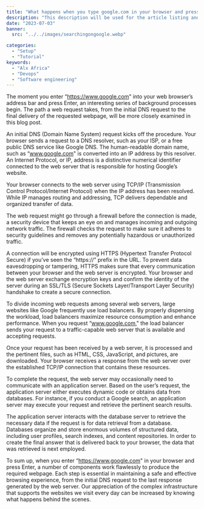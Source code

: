```yaml
---
title: "What happens when you type google.com in your browser and press Enter"
description: "This description will be used for the article listing and search results on Google."
date: "2023-07-03"
banner:
  src: "../../images/searchingongoogle.webp"

categories:
  - "Setup"
  - "Tutorial"
keywords:
  - "Alx Africa"
  - "Devops"
  - "Software engineering"
---
```


The moment you enter “https://www.google.com" into your web browser’s address bar and press Enter, an interesting series of background processes begin. The path a web request takes, from the initial DNS request to the final delivery of the requested webpage, will be more closely examined in this blog post.

An initial DNS (Domain Name System) request kicks off the procedure. Your browser sends a request to a DNS resolver, such as your ISP, or a free public DNS service like Google DNS. The human-readable domain name, such as “www.google.com" is converted into an IP address by this resolver. An Internet Protocol, or IP, address is a distinctive numerical identifier connected to the web server that is responsible for hosting Google’s website.

Your browser connects to the web server using TCP/IP (Transmission Control Protocol/Internet Protocol) when the IP address has been resolved. While IP manages routing and addressing, TCP delivers dependable and organized transfer of data.

The web request might go through a firewall before the connection is made, a security device that keeps an eye on and manages incoming and outgoing network traffic. The firewall checks the request to make sure it adheres to security guidelines and removes any potentially hazardous or unauthorized traffic.

A connection will be encrypted using HTTPS (Hypertext Transfer Protocol Secure) if you’ve seen the “https://” prefix in the URL. To prevent data eavesdropping or tampering, HTTPS makes sure that every communication between your browser and the web server is encrypted. Your browser and the web server exchange encryption keys and confirm the identity of the server during an SSL/TLS (Secure Sockets Layer/Transport Layer Security) handshake to create a secure connection.

To divide incoming web requests among several web servers, large websites like Google frequently use load balancers. By properly dispersing the workload, load balancers maximize resource consumption and enhance performance. When you request “www.google.com," the load balancer sends your request to a traffic-capable web server that is available and accepting requests.

Once your request has been received by a web server, it is processed and the pertinent files, such as HTML, CSS, JavaScript, and pictures, are downloaded. Your browser receives a response from the web server over the established TCP/IP connection that contains these resources.

To complete the request, the web server may occasionally need to communicate with an application server. Based on the user’s request, the application server either executes dynamic code or obtains data from databases. For instance, if you conduct a Google search, an application server may execute your request and retrieve the pertinent search results.

The application server interacts with the database server to retrieve the necessary data if the request is for data retrieval from a database. Databases organize and store enormous volumes of structured data, including user profiles, search indexes, and content repositories. In order to create the final answer that is delivered back to your browser, the data that was retrieved is next employed.

To sum up, when you enter “https://www.google.com" in your browser and press Enter, a number of components work flawlessly to produce the required webpage. Each step is essential in maintaining a safe and effective browsing experience, from the initial DNS request to the last response generated by the web server. Our appreciation of the complex infrastructure that supports the websites we visit every day can be increased by knowing what happens behind the scenes.
